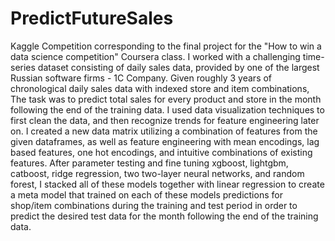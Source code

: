 # PredictFutureSales
Kaggle Competition corresponding to the final project for the "How to win a data science competition" Coursera class. I worked with a challenging time-series dataset consisting of daily sales data, provided by one of the largest Russian software firms - 1C Company. Given roughly 3 years of chronological daily sales data with indexed store and item combinations, The task was to predict total sales for every product and store in the month following the end of the training data. I used data visualization techniques to first clean the data, and then recognize trends for feature engineering later on. I created a new data matrix utilizing a combination of features from the given dataframes, as well as feature engineering with mean encodings, lag based features, one hot encodings, and intuitive combinations of existing features. After parameter testing and fine tuning xgboost, lightgbm, catboost, ridge regression, two two-layer neural networks, and random forest, I stacked all of these models together with linear regression to create a meta model that trained on each of these models predictions for shop/item combinations during the training and test period in order to predict the desired test data for the month following the end of the training data.
